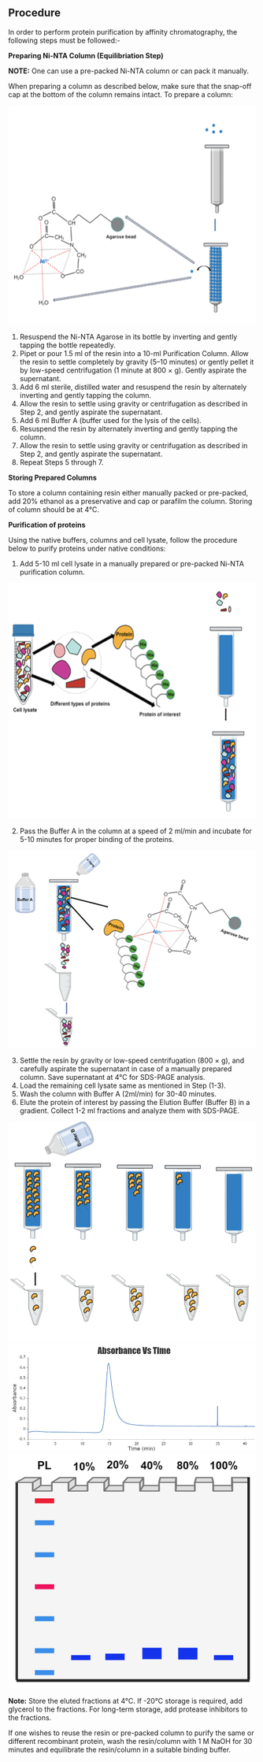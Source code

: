## Procedure

In order to perform protein purification by affinity chromatography, the following steps must be followed:-


**Preparing Ni-NTA Column (Equilibriation Step)**

**NOTE:** One can use a pre-packed Ni-NTA column or can pack it manually.

When preparing a column as described below, make sure that the snap-off cap at the bottom of the column remains intact. To prepare a column:

<div align="center">
<img src="./images/Slide1.PNG" class="img-fluid">
</div>

1.	Resuspend the Ni-NTA Agarose in its bottle by inverting and gently tapping the bottle repeatedly.
2.	Pipet or pour 1.5 ml of the resin into a 10-ml Purification Column. Allow the resin to settle completely by gravity (5–10 minutes) or gently pellet it by low-speed centrifugation (1 minute at 800 × g). Gently aspirate the supernatant.
3.	Add 6 ml sterile, distilled water and resuspend the resin by alternately inverting and gently tapping the column.
4.	Allow the resin to settle using gravity or centrifugation as described in Step 2, and gently aspirate the supernatant.
5.	Add 6 ml Buffer A (buffer used for the lysis of the cells).
6.	Resuspend the resin by alternately inverting and gently tapping the column.
7.	Allow the resin to settle using gravity or centrifugation as described in Step 2, and gently aspirate the supernatant.
8.	Repeat Steps 5 through 7.


**Storing Prepared Columns**

To store a column containing resin either manually packed or pre-packed, add 20% ethanol as a preservative and cap or parafilm the column.  Storing of column should be at 4°C.


**Purification of proteins**

Using the native buffers, columns and cell lysate, follow the procedure below to purify proteins under native conditions:

1.	Add 5-10 ml cell lysate in a manually prepared or pre-packed Ni-NTA purification column.


<div align="center">
<img class="img-fluid" src="./images/Slide2.PNG" >
</div>


2.	Pass the Buffer A in the column at a speed of 2 ml/min and incubate for 5-10 minutes for proper binding of the proteins.

<div align="center">
<img src="./images/Slide3.PNG" class="img-fluid">
</div>

3.	Settle the resin by gravity or low-speed centrifugation (800 × g), and carefully aspirate the supernatant in case of a manually prepared column. Save supernatant at 4°C for SDS-PAGE analysis.
4.	Load the remaining cell lysate same as mentioned in Step (1-3).
5.	Wash the column with Buffer A (2ml/min) for 30-40 minutes. 
6.	Elute the protein of interest by passing the Elution Buffer (Buffer B) in a gradient. Collect 1-2 ml fractions and analyze them with SDS-PAGE.

<div align="center">
<img src="./images/Slide4.PNG" class="img-fluid">
</div>

<div align="center">
<img src="./images/abvstimegraph.png" class="img-fluid">
</div>

<div align="center">
<img src="./images/Slide5.PNG" class="img-fluid">
</div>

**Note:** Store the eluted fractions at 4°C. If -20°C storage is required, add glycerol to the fractions. For long-term storage, add protease inhibitors to the fractions.

If one wishes to reuse the resin or pre-packed column to purify the same or different recombinant protein, wash the resin/column with 1 M NaOH for 30 minutes and equilibrate the resin/column in a suitable binding buffer. 
